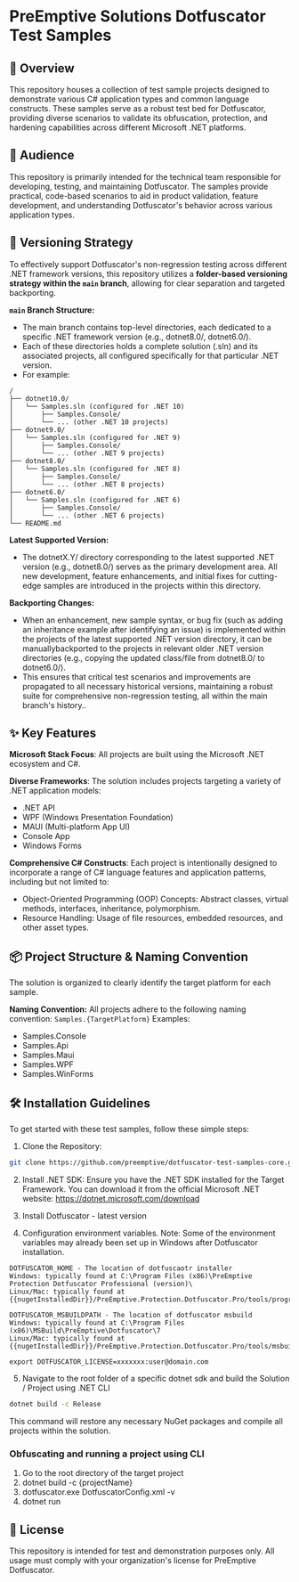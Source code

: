 # PreEmptive Solutions Dotfuscator Test Samples
## 🚀 Overview
This repository houses a collection of test sample projects designed to demonstrate various C# application types and common language constructs. These samples serve as a robust test bed for Dotfuscator, providing diverse scenarios to validate its obfuscation, protection, and hardening capabilities across different Microsoft .NET platforms.

## 👥 Audience
This repository is primarily intended for the technical team responsible for developing, testing, and maintaining Dotfuscator. The samples provide practical, code-based scenarios to aid in product validation, feature development, and understanding Dotfuscator's behavior across various application types.

## 🌿 Versioning Strategy
To effectively support Dotfuscator's non-regression testing across different .NET framework versions, this repository utilizes a **folder-based versioning strategy within the `main` branch**, allowing for clear separation and targeted backporting.

**`main` Branch Structure:**
- The main branch contains top-level directories, each dedicated to a specific .NET framework version (e.g., dotnet8.0/, dotnet6.0/).
- Each of these directories holds a complete solution (.sln) and its associated projects, all configured specifically for that particular .NET version.
- For example:
```
/
├── dotnet10.0/
│   └── Samples.sln (configured for .NET 10)
│       ├── Samples.Console/
│       └── ... (other .NET 10 projects)
├── dotnet9.0/
│   └── Samples.sln (configured for .NET 9)
│       ├── Samples.Console/
│       └── ... (other .NET 9 projects)
├── dotnet8.0/
│   └── Samples.sln (configured for .NET 8)
│       ├── Samples.Console/
│       └── ... (other .NET 8 projects)
├── dotnet6.0/
│   └── Samples.sln (configured for .NET 6)
│       ├── Samples.Console/
│       └── ... (other .NET 6 projects)
└── README.md
```

**Latest Supported Version:**
- The dotnetX.Y/ directory corresponding to the latest supported .NET version (e.g., dotnet8.0/) serves as the primary development area. All new development, feature enhancements, and initial fixes for cutting-edge samples are introduced in the projects within this directory.

**Backporting Changes:**
- When an enhancement, new sample syntax, or bug fix (such as adding an inheritance example after identifying an issue) is implemented within the projects of the latest supported .NET version directory, it can be manuallybackported to the projects in relevant older .NET version directories (e.g., copying the updated class/file from dotnet8.0/ to dotnet6.0/).
- This ensures that critical test scenarios and improvements are propagated to all necessary historical versions, maintaining a robust suite for comprehensive non-regression testing, all within the main branch's history..

## ✨ Key Features
**Microsoft Stack Focus**: All projects are built using the Microsoft .NET ecosystem and C#.

**Diverse Frameworks**: The solution includes projects targeting a variety of .NET application models:
- .NET API
- WPF (Windows Presentation Foundation)
- MAUI (Multi-platform App UI)
- Console App
- Windows Forms

**Comprehensive C# Constructs**: Each project is intentionally designed to incorporate a range of C# language features and application patterns, including but not limited to:
- Object-Oriented Programming (OOP) Concepts: Abstract classes, virtual methods, interfaces, inheritance, polymorphism.
- Resource Handling: Usage of file resources, embedded resources, and other asset types.

## 📦 Project Structure & Naming Convention
The solution is organized to clearly identify the target platform for each sample.

**Naming Convention:** All projects adhere to the following naming convention: `Samples.{TargetPlatform}`
Examples:
- Samples.Console
- Samples.Api
- Samples.Maui
- Samples.WPF
- Samples.WinForms

## 🛠️ Installation Guidelines
To get started with these test samples, follow these simple steps:

1. Clone the Repository:
```Bash
git clone https://github.com/preemptive/dotfuscator-test-samples-core.git
```

2. Install .NET SDK: Ensure you have the .NET SDK installed for the Target Framework. You can download it from the official Microsoft .NET website: https://dotnet.microsoft.com/download

3. Install Dotfuscator - latest version

4. Configuration environment variables.
Note: Some of the environment variables may already been set up in Windows after Dotfuscator installation.

```
DOTFUSCATOR_HOME - The location of dotfuscaotr installer
Windows: typically found at C:\Program Files (x86)\PreEmptive Protection Dotfuscator Professional (version)\
Linux/Mac: typically found at {{nugetInstalledDir}}/PreEmptive.Protection.Dotfuscator.Pro/tools/programdir/netcore

DOTFUSCATOR_MSBUILDPATH - The location of dotfuscator msbuild
Windows: typically found at C:\Program Files (x86)\MSBuild\PreEmptive\Dotfuscator\7
Linux/Mac: typically found at  {{nugetInstalledDir}}/PreEmptive.Protection.Dotfuscator.Pro/tools/msbuilddir

export DOTFUSCATOR_LICENSE=xxxxxxx:user@domain.com
```

5. Navigate to the root folder of a specific dotnet sdk and build the Solution / Project using .NET CLI


```Bash
dotnet build -c Release
```
This command will restore any necessary NuGet packages and compile all projects within the solution.

### Obfuscating and running a project using CLI
1. Go to the root directory of the target project
2. dotnet build -c  {projectName}
3. dotfuscator.exe DotfuscatorConfig.xml -v
4. dotnet run

## 📜 License
This repository is intended for test and demonstration purposes only. All usage must comply with your organization's license for PreEmptive Dotfuscator.
